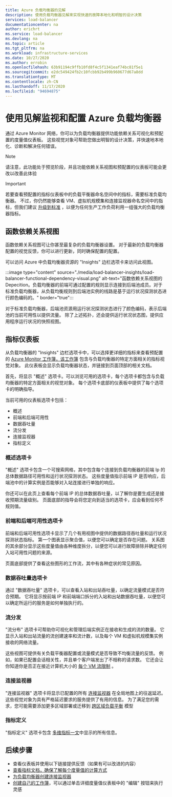 ```yaml
---
title: Azure 负载均衡器的见解
description: 使用负载均衡器见解来实现快速的故障本地化和明智的设计决策
services: load-balancer
documentationcenter: na
author: erichrt
ms.service: load-balancer
ms.devlang: na
ms.topic: article
ms.tgt_pltfrm: na
ms.workload: infrastructure-services
ms.date: 10/27/2020
ms.author: errobin
ms.openlocfilehash: 63b91194c9ffb10fd8f4c5f1341eaf74bc81f5e1
ms.sourcegitcommit: e2dc549424fb2c10fcbb92b499b960677d67a8dd
ms.translationtype: MT
ms.contentlocale: zh-CN
ms.lasthandoff: 11/17/2020
ms.locfileid: "94694875"
---
```

# <a name="using-insights-to-monitor-and-configure-your-azure-load-balancer"></a>使用见解监视和配置 Azure 负载均衡器

通过 Azure Monitor 网络，你可以为负载均衡器提供功能依赖关系可视化和预配置的度量值仪表板。 这些视觉对象可帮助您做出明智的设计决策，并快速地本地化、诊断和解决任何错误。

>[!NOTE] 
>请注意，此功能处于预览阶段，并且功能依赖关系视图和预配置的仪表板可能会更改以改善此体验

>[!IMPORTANT]
>若要查看预配置的指标仪表板中的负载平衡器命名空间中的指标，需要标准负载均衡器。 不过，你仍然能够查看 VM、虚拟机规模集和连接监视器命名空间中的指标，但我们建议 [升级到标准](./upgrade-basic-standard.md) ，以便为任何生产工作负荷利用一组强大的负载均衡器指标。

## <a name="functional-dependency-view"></a>函数依赖关系视图

函数依赖关系视图可让你甚至最复杂的负载均衡器设置。 对于最新的负载均衡器配置的视觉反馈，你可以进行更新，同时确保配置的配置。

可以访问 Azure 中负载均衡器资源的 "Insights" 边栏选项卡来访问此视图。

:::image type="content" source="./media/load-balancer-insights/load-balancer-functional-dependency-visual.png" alt-text="函数依赖关系视图的 Depecition。负载均衡器的前端可通过配置的规则显示连接到后端池成员。对于标准负载均衡器，从负载均衡规则到后端池实例的线路是基于运行状况探测状态进行颜色编码的。" border="true":::

对于标准负载均衡器，后端池资源用运行状况探测状态进行了颜色编码，表示后端池的当前可用性以提供流量。 除了上述拓扑，还会提供运行状况状态图，提供应用程序运行状况的快照视图。

## <a name="metrics-dashboard"></a>指标仪表板

从负载均衡器的 "Insights" 边栏选项卡中，可以选择更详细的指标来查看预配置的 [Azure Monitor 工作簿，该工作簿](../azure-monitor/platform/workbooks-overview.md) 包含与负载均衡器的特定方面相关的指标视觉对象。 此仪表板会显示负载均衡器状态，并链接到页面顶部的相关文档。

首先，将显示 "概述" 选项卡。可以浏览可用的选项卡，每个选项卡都包含与负载均衡器的特定方面相关的视觉对象。 每个选项卡底部的仪表板中提供了每个选项卡的明确指导。

当前可用的仪表板选项卡包括：
* 概述
* 前端和后端可用性
* 数据吞吐量
* 流分发
* 连接监视器
* 指标定义 

### <a name="overview-tab"></a>概述选项卡
"概述" 选项卡包含一个可搜索网格，其中包含每个连接到负载均衡器的前端 Ip 的总体数据路径可用性和运行状况探测状态。 这些度量值指示前端 IP 是否响应，后端池中的计算实例是否能够对入站连接进行单独的响应。

你还可以在此页上查看每个前端 IP 的总体数据吞吐量，以了解你是要生成还是接收预期流量级别。 页面底部的指导会将您定向到适当的选项卡，应会看到任何不规则值。

### <a name="frontend-and-backend-availability-tab"></a>前端和后端可用性选项卡
前端和后端可用性选项卡显示了几个有用视图中提供的数据路径吞吐量和运行状况探测状态指标。 第一个图表显示聚合值，以便您可以确定是否存在问题。 关系图的其余部分显示这些度量值由各种维度拆分，以便您可以进行故障排除并确定任何入站可用性问题的来源。

页面底部提供了查看这些图形的工作流，其中有各种症状的常见原因。 

### <a name="data-throughput-tab"></a>数据吞吐量选项卡
通过 "数据吞吐量" 选项卡，可以查看入站和出站吞吐量，以确定流量模式是否符合预期。 它将显示按前端 IP 和前端端口拆分的入站和出站数据吞吐量，以便您可以确定所运行的服务是如何单独执行的。

### <a name="flow-distribution"></a>流分发
"流分布" 选项卡可帮助你可视化和管理后端实例正在接收和生成的流的数量。 它显示入站和出站流量的流创建速率和流计数，以及每个 VM 和虚拟机规模集实例接收的网络流量。 

这些视图可提供有关负载平衡器配置或流量模式是否导致不均衡流量的反馈。 例如，如果已配置会话相关性，并且单个客户端发出了不相称的请求数。 它还会让你知道你是否正在接近计算机大小的 [每个 VM 流限制](../virtual-network/virtual-machine-network-throughput.md#flow-limits-and-recommendations) 。

### <a name="connection-monitors"></a>连接监视器
"连接监视器" 选项卡将显示已配置的所有 [连接监视器](../network-watcher/connection-monitor.md)  在全局地图上的往返延迟。 这些视觉对象为具有严格延迟要求的服务提供了有用的信息。 为了满足您的需求，您可能需要添加更多区域部署或迁移到 [跨区域负载平衡](./cross-region-overview.md) 模型

### <a name="metric-definitions"></a>指标定义
"指标定义" 选项卡包含 [多维指标一文](./load-balancer-standard-diagnostics.md#multi-dimensional-metrics)中显示的所有信息。

## <a name="next-steps"></a>后续步骤
* 查看仪表板并使用以下链接提供反馈（如果有可以改进的内容）
* [查看指标文档，确保了解每个度量值的计算方式](./load-balancer-standard-diagnostics.md#multi-dimensional-metrics)
* [为负载均衡器创建连接监视器](../network-watcher/connection-monitor.md)
* [创建自己的工作簿](../azure-monitor/platform/workbooks-overview.md)，可以通过单击详细度量值仪表板中的 "编辑" 按钮来执行灵感